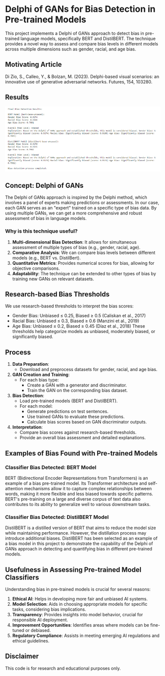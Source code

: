 # Delphi of GANs for Bias Detection in Pre-trained Models
This project implements a Delphi of GANs approach to detect bias in pre-trained language models, specifically BERT and DistilBERT. The technique provides a novel way to assess and compare bias levels in different models across multiple dimensions such as gender, racial, and age bias.
## Motivating Article
Di Zio, S., Calleo, Y., & Bolzan, M. (2023). Delphi-based visual scenarios: an innovative use of generative adversarial networks. Futures, 154, 103280.

## Results
![](https://github.com/ericyoc/detect_bias_in_nn_classifiers_GANs_delphi_poc/blob/main/bias_results_pre_trained_Models_using_delphi_of_gans.jpg)

## Concept: Delphi of GANs
The Delphi of GANs approach is inspired by the Delphi method, which involves a panel of experts making predictions or assessments. In our case, each GAN serves as an "expert" trained on a specific type of bias data. By using multiple GANs, we can get a more comprehensive and robust assessment of bias in language models.
### Why is this technique useful?
1. **Multi-dimensional Bias Detection**: It allows for simultaneous assessment of multiple types of bias (e.g., gender, racial, age).
2. **Comparative Analysis**: We can compare bias levels between different models (e.g., BERT vs. DistilBert).
3. **Quantitative Metrics**: Provides numerical scores for bias, allowing for objective comparisons.
4. **Adaptability**: The technique can be extended to other types of bias by training new GANs on relevant datasets.
## Research-based Bias Thresholds
We use research-based thresholds to interpret the bias scores:
- Gender Bias: Unbiased ≤ 0.25, Biased ≥ 0.5 (Caliskan et al., 2017)
- Racial Bias: Unbiased ≤ 0.3, Biased ≥ 0.6 (Manzini et al., 2019)
- Age Bias: Unbiased ≤ 0.2, Biased ≥ 0.45 (Díaz et al., 2018)
These thresholds help categorize models as unbiased, moderately biased, or significantly biased.
## Process
1. **Data Preparation**: 
   - Download and preprocess datasets for gender, racial, and age bias.
2. **GAN Creation and Training**:
   - For each bias type:
     - Create a GAN with a generator and discriminator.
     - Train the GAN on the corresponding bias dataset.
3. **Bias Detection**:
   - Load pre-trained models (BERT and DistilBERT).
   - For each model:
     - Generate predictions on test sentences.
     - Use trained GANs to evaluate these predictions.
     - Calculate bias scores based on GAN discriminator outputs.
4. **Interpretation**:
   - Compare bias scores against research-based thresholds.
   - Provide an overall bias assessment and detailed explanations.
## Examples of Bias Found with Pre-trained Models
### Classifier Bias Detected: BERT Model
BERT (Bidirectional Encoder Representations from Transformers) is an example of a bias pre-trained model. Its Transformer architecture and self-attention mechanisms allow it to capture complex relationships between words, making it more flexible and less biased towards specific patterns. BERT's pre-training on a large and diverse corpus of text data also contributes to its ability to generalize well to various downstream tasks.
### Classifier Bias Detected: DistilBERT Model
DistilBERT is a distilled version of BERT that aims to reduce the model size while maintaining performance. However, the distillation process may introduce additional biases. DistilBERT has been selected as an example of a bias model in this project to demonstrate the capability of the Delphi of GANs approach in detecting and quantifying bias in different pre-trained models.
## Usefulness in Assessing Pre-trained Model Classifiers
Understanding bias in pre-trained models is crucial for several reasons:
1. **Ethical AI**: Helps in developing more fair and unbiased AI systems.
2. **Model Selection**: Aids in choosing appropriate models for specific tasks, considering bias implications.
3. **Transparency**: Provides insights into model behavior, crucial for responsible AI deployment.
4. **Improvement Opportunities**: Identifies areas where models can be fine-tuned or debiased.
5. **Regulatory Compliance**: Assists in meeting emerging AI regulations and ethical guidelines.
## Disclaimer
This code is for research and educational purposes only.
